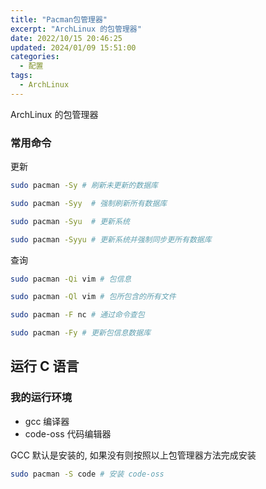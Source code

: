 ```yaml
---
title: "Pacman包管理器"
excerpt: "ArchLinux 的包管理器"
date: 2022/10/15 20:46:25
updated: 2024/01/09 15:51:00
categories: 
  - 配置
tags:
  - ArchLinux
---
```


ArchLinux 的包管理器

### 常用命令

更新

```bash
sudo pacman -Sy # 刷新未更新的数据库
```

```bash
sudo pacman -Syy  # 强制刷新所有数据库
```

```bash
sudo pacman -Syu  # 更新系统
```

```bash
sudo pacman -Syyu # 更新系统并强制同步更所有数据库
```

查询

```bash
sudo pacman -Qi vim # 包信息
```

```bash
sudo pacman -Ql vim # 包所包含的所有文件
```

```bash
sudo pacman -F nc # 通过命令查包
```

```bash
sudo pacman -Fy # 更新包信息数据库
```

## 运行 C 语言

### 我的运行环境

- gcc 编译器
- code-oss 代码编辑器

GCC 默认是安装的, 如果没有则按照以上包管理器方法完成安装

```bash
sudo pacman -S code # 安装 code-oss
```
